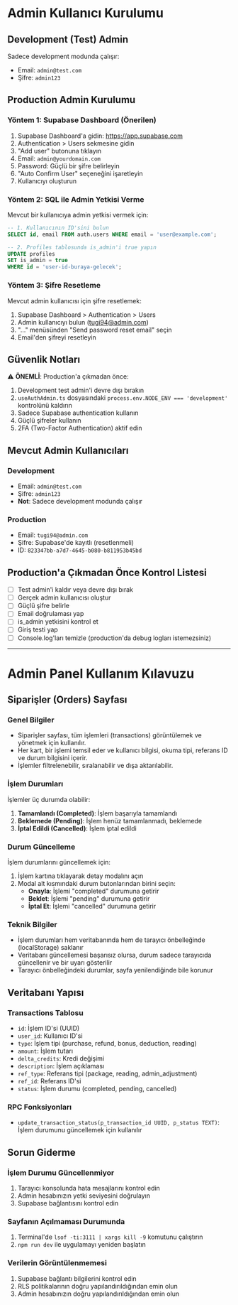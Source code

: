 # Admin Kullanıcı Kurulumu

## Development (Test) Admin

Sadece development modunda çalışır:

- Email: `admin@test.com`
- Şifre: `admin123`

## Production Admin Kurulumu

### Yöntem 1: Supabase Dashboard (Önerilen)

1. Supabase Dashboard'a gidin: https://app.supabase.com
2. Authentication > Users sekmesine gidin
3. "Add user" butonuna tıklayın
4. Email: `admin@yourdomain.com`
5. Password: Güçlü bir şifre belirleyin
6. "Auto Confirm User" seçeneğini işaretleyin
7. Kullanıcıyı oluşturun

### Yöntem 2: SQL ile Admin Yetkisi Verme

Mevcut bir kullanıcıya admin yetkisi vermek için:

```sql
-- 1. Kullanıcının ID'sini bulun
SELECT id, email FROM auth.users WHERE email = 'user@example.com';

-- 2. Profiles tablosunda is_admin'i true yapın
UPDATE profiles
SET is_admin = true
WHERE id = 'user-id-buraya-gelecek';
```

### Yöntem 3: Şifre Resetleme

Mevcut admin kullanıcısı için şifre resetlemek:

1. Supabase Dashboard > Authentication > Users
2. Admin kullanıcıyı bulun (tugi94@admin.com)
3. "..." menüsünden "Send password reset email" seçin
4. Email'den şifreyi resetleyin

## Güvenlik Notları

⚠️ **ÖNEMLİ**: Production'a çıkmadan önce:

1. Development test admin'i devre dışı bırakın
2. `useAuthAdmin.ts` dosyasındaki `process.env.NODE_ENV === 'development'`
   kontrolünü kaldırın
3. Sadece Supabase authentication kullanın
4. Güçlü şifreler kullanın
5. 2FA (Two-Factor Authentication) aktif edin

## Mevcut Admin Kullanıcıları

### Development

- Email: `admin@test.com`
- Şifre: `admin123`
- **Not**: Sadece development modunda çalışır

### Production

- Email: `tugi94@admin.com`
- Şifre: Supabase'de kayıtlı (resetlenmeli)
- ID: `823347bb-a7d7-4645-b080-b811953b45bd`

## Production'a Çıkmadan Önce Kontrol Listesi

- [ ] Test admin'i kaldır veya devre dışı bırak
- [ ] Gerçek admin kullanıcısı oluştur
- [ ] Güçlü şifre belirle
- [ ] Email doğrulaması yap
- [ ] is_admin yetkisini kontrol et
- [ ] Giriş testi yap
- [ ] Console.log'ları temizle (production'da debug logları istemezsiniz)

---

# Admin Panel Kullanım Kılavuzu

## Siparişler (Orders) Sayfası

### Genel Bilgiler

- Siparişler sayfası, tüm işlemleri (transactions) görüntülemek ve yönetmek için
  kullanılır.
- Her kart, bir işlemi temsil eder ve kullanıcı bilgisi, okuma tipi, referans ID
  ve durum bilgisini içerir.
- İşlemler filtrelenebilir, sıralanabilir ve dışa aktarılabilir.

### İşlem Durumları

İşlemler üç durumda olabilir:

1. **Tamamlandı (Completed)**: İşlem başarıyla tamamlandı
2. **Beklemede (Pending)**: İşlem henüz tamamlanmadı, beklemede
3. **İptal Edildi (Cancelled)**: İşlem iptal edildi

### Durum Güncelleme

İşlem durumlarını güncellemek için:

1. İşlem kartına tıklayarak detay modalını açın
2. Modal alt kısmındaki durum butonlarından birini seçin:
   - **Onayla**: İşlemi "completed" durumuna getirir
   - **Beklet**: İşlemi "pending" durumuna getirir
   - **İptal Et**: İşlemi "cancelled" durumuna getirir

### Teknik Bilgiler

- İşlem durumları hem veritabanında hem de tarayıcı önbelleğinde (localStorage)
  saklanır
- Veritabanı güncellemesi başarısız olursa, durum sadece tarayıcıda güncellenir
  ve bir uyarı gösterilir
- Tarayıcı önbelleğindeki durumlar, sayfa yenilendiğinde bile korunur

## Veritabanı Yapısı

### Transactions Tablosu

- `id`: İşlem ID'si (UUID)
- `user_id`: Kullanıcı ID'si
- `type`: İşlem tipi (purchase, refund, bonus, deduction, reading)
- `amount`: İşlem tutarı
- `delta_credits`: Kredi değişimi
- `description`: İşlem açıklaması
- `ref_type`: Referans tipi (package, reading, admin_adjustment)
- `ref_id`: Referans ID'si
- `status`: İşlem durumu (completed, pending, cancelled)

### RPC Fonksiyonları

- `update_transaction_status(p_transaction_id UUID, p_status TEXT)`: İşlem
  durumunu güncellemek için kullanılır

## Sorun Giderme

### İşlem Durumu Güncellenmiyor

1. Tarayıcı konsolunda hata mesajlarını kontrol edin
2. Admin hesabınızın yetki seviyesini doğrulayın
3. Supabase bağlantısını kontrol edin

### Sayfanın Açılmaması Durumunda

1. Terminal'de `lsof -ti:3111 | xargs kill -9` komutunu çalıştırın
2. `npm run dev` ile uygulamayı yeniden başlatın

### Verilerin Görüntülenmemesi

1. Supabase bağlantı bilgilerini kontrol edin
2. RLS politikalarının doğru yapılandırıldığından emin olun
3. Admin hesabınızın doğru yapılandırıldığından emin olun
